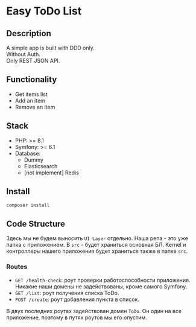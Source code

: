 # Easy ToDo List

## Description

A simple app is built with DDD only.  
Without Auth.  
Only REST JSON API.

## Functionality

- Get items list
- Add an item
- Remove an item

## Stack

- PHP: >= 8.1
- Symfony: >= 6.1
- Database:
    - Dummy
    - Elasticsearch
    - [not implement] Redis

## Install

```shell
composer install
```

## Code Structure

Здесь мы не будем выносить `UI Layer` отдельно. Наша репа - это уже папка с приложением.
В `src` - будет храниться основная БЛ. Kernel и контроллеры нашего приложения будет храниться также в папке `src`.

### Routes

- `GET /health-check`: роут проверки работоспособности приложения. Никакие наши домены не задействованы, кроме самого
  Symfony.
- `GET /list`: роут получения списка ToDo.
- `POST /create`: роут добавления пункта в список.

В двух последних роутах задействован домен `ToDo`. Он один на все приложение, поэтому в путях роутов мы его опустим.
